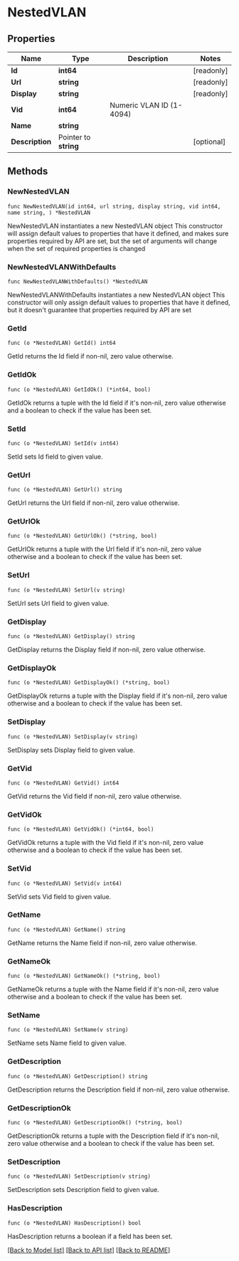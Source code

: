 # NestedVLAN

## Properties

Name | Type | Description | Notes
------------ | ------------- | ------------- | -------------
**Id** | **int64** |  | [readonly] 
**Url** | **string** |  | [readonly] 
**Display** | **string** |  | [readonly] 
**Vid** | **int64** | Numeric VLAN ID (1-4094) | 
**Name** | **string** |  | 
**Description** | Pointer to **string** |  | [optional] 

## Methods

### NewNestedVLAN

`func NewNestedVLAN(id int64, url string, display string, vid int64, name string, ) *NestedVLAN`

NewNestedVLAN instantiates a new NestedVLAN object
This constructor will assign default values to properties that have it defined,
and makes sure properties required by API are set, but the set of arguments
will change when the set of required properties is changed

### NewNestedVLANWithDefaults

`func NewNestedVLANWithDefaults() *NestedVLAN`

NewNestedVLANWithDefaults instantiates a new NestedVLAN object
This constructor will only assign default values to properties that have it defined,
but it doesn't guarantee that properties required by API are set

### GetId

`func (o *NestedVLAN) GetId() int64`

GetId returns the Id field if non-nil, zero value otherwise.

### GetIdOk

`func (o *NestedVLAN) GetIdOk() (*int64, bool)`

GetIdOk returns a tuple with the Id field if it's non-nil, zero value otherwise
and a boolean to check if the value has been set.

### SetId

`func (o *NestedVLAN) SetId(v int64)`

SetId sets Id field to given value.


### GetUrl

`func (o *NestedVLAN) GetUrl() string`

GetUrl returns the Url field if non-nil, zero value otherwise.

### GetUrlOk

`func (o *NestedVLAN) GetUrlOk() (*string, bool)`

GetUrlOk returns a tuple with the Url field if it's non-nil, zero value otherwise
and a boolean to check if the value has been set.

### SetUrl

`func (o *NestedVLAN) SetUrl(v string)`

SetUrl sets Url field to given value.


### GetDisplay

`func (o *NestedVLAN) GetDisplay() string`

GetDisplay returns the Display field if non-nil, zero value otherwise.

### GetDisplayOk

`func (o *NestedVLAN) GetDisplayOk() (*string, bool)`

GetDisplayOk returns a tuple with the Display field if it's non-nil, zero value otherwise
and a boolean to check if the value has been set.

### SetDisplay

`func (o *NestedVLAN) SetDisplay(v string)`

SetDisplay sets Display field to given value.


### GetVid

`func (o *NestedVLAN) GetVid() int64`

GetVid returns the Vid field if non-nil, zero value otherwise.

### GetVidOk

`func (o *NestedVLAN) GetVidOk() (*int64, bool)`

GetVidOk returns a tuple with the Vid field if it's non-nil, zero value otherwise
and a boolean to check if the value has been set.

### SetVid

`func (o *NestedVLAN) SetVid(v int64)`

SetVid sets Vid field to given value.


### GetName

`func (o *NestedVLAN) GetName() string`

GetName returns the Name field if non-nil, zero value otherwise.

### GetNameOk

`func (o *NestedVLAN) GetNameOk() (*string, bool)`

GetNameOk returns a tuple with the Name field if it's non-nil, zero value otherwise
and a boolean to check if the value has been set.

### SetName

`func (o *NestedVLAN) SetName(v string)`

SetName sets Name field to given value.


### GetDescription

`func (o *NestedVLAN) GetDescription() string`

GetDescription returns the Description field if non-nil, zero value otherwise.

### GetDescriptionOk

`func (o *NestedVLAN) GetDescriptionOk() (*string, bool)`

GetDescriptionOk returns a tuple with the Description field if it's non-nil, zero value otherwise
and a boolean to check if the value has been set.

### SetDescription

`func (o *NestedVLAN) SetDescription(v string)`

SetDescription sets Description field to given value.

### HasDescription

`func (o *NestedVLAN) HasDescription() bool`

HasDescription returns a boolean if a field has been set.


[[Back to Model list]](../README.md#documentation-for-models) [[Back to API list]](../README.md#documentation-for-api-endpoints) [[Back to README]](../README.md)


